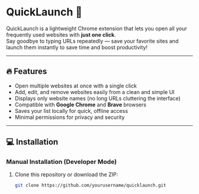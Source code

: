 # QuickLaunch 🚀

QuickLaunch is a lightweight Chrome extension that lets you open all your frequently used websites with **just one click**.  
Say goodbye to typing URLs repeatedly — save your favorite sites and launch them instantly to save time and boost productivity!

---

## 🔥 Features

- Open multiple websites at once with a single click  
- Add, edit, and remove websites easily from a clean and simple UI  
- Displays only website names (no long URLs cluttering the interface)  
- Compatible with **Google Chrome** and **Brave** browsers  
- Saves your list locally for quick, offline access  
- Minimal permissions for privacy and security  

---

## 💻 Installation
### Manual Installation (Developer Mode)

1. Clone this repository or download the ZIP:  
   ```bash
   git clone https://github.com/yourusername/quicklaunch.git
